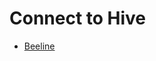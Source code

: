 # Connect to Hive

- [Beeline](https://cwiki.apache.org/confluence/display/Hive/HiveServer2+Clients)
